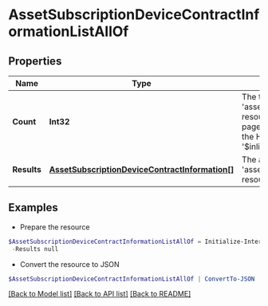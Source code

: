 # AssetSubscriptionDeviceContractInformationListAllOf
## Properties

Name | Type | Description | Notes
------------ | ------------- | ------------- | -------------
**Count** | **Int32** | The total number of &#39;asset.SubscriptionDeviceContractInformation&#39; resources matching the request, accross all pages. The &#39;Count&#39; attribute is included when the HTTP GET request includes the &#39;$inlinecount&#39; parameter. | [optional] 
**Results** | [**AssetSubscriptionDeviceContractInformation[]**](AssetSubscriptionDeviceContractInformation.md) | The array of &#39;asset.SubscriptionDeviceContractInformation&#39; resources matching the request. | [optional] 

## Examples

- Prepare the resource
```powershell
$AssetSubscriptionDeviceContractInformationListAllOf = Initialize-IntersightAssetSubscriptionDeviceContractInformationListAllOf  -Count null `
 -Results null
```

- Convert the resource to JSON
```powershell
$AssetSubscriptionDeviceContractInformationListAllOf | ConvertTo-JSON
```

[[Back to Model list]](../README.md#documentation-for-models) [[Back to API list]](../README.md#documentation-for-api-endpoints) [[Back to README]](../README.md)

